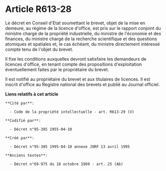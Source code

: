 # Article R613-28

Le décret en Conseil d'Etat soumettant le brevet, objet de la mise en demeure, au régime de la licence d'office, est pris sur
le rapport conjoint du ministre chargé de la propriété industrielle, du ministre de l'économie et des finances, du ministre
chargé de la recherche scientifique et des questions atomiques et spatiales et, le cas échéant, du ministre directement
intéressé compte tenu de l'objet du brevet.

Il fixe les conditions auxquelles devront satisfaire les demandeurs de licences d'office, en tenant compte des propositions
d'exploitation éventuellement faites par le propriétaire du brevet.

Il est notifié au propriétaire du brevet et aux titulaires de licences. Il est inscrit d'office au Registre national des
brevets et publié au Journal officiel.

**Liens relatifs à cet article**

	**Cité par**:

	  - Code de la propriété intellectuelle - art. R613-29 (V)

	**Codifié par**:

	  - Décret n°95-385 1955-04-10

	**Créé par**:

	  - Décret n°95-385 1995-04-10 annexe JORF 13 avril 1995

	**Anciens textes**:

	  - Décret n°69-975 du 18 octobre 1969 - art. 25 (Ab)
